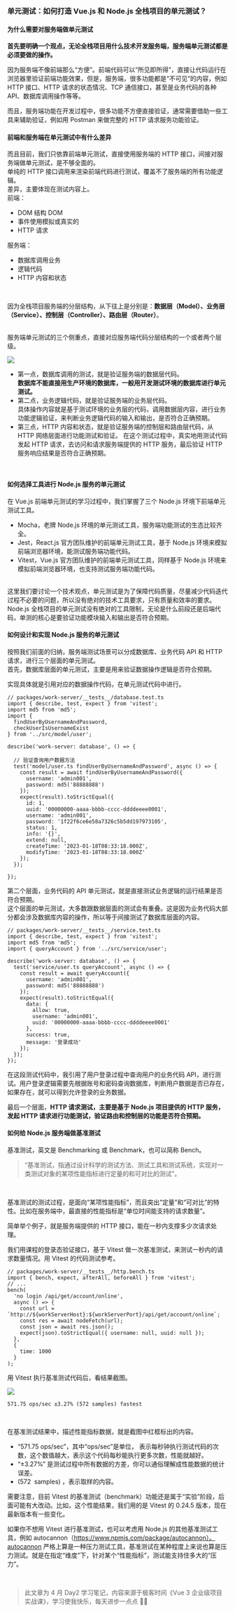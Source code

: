 ### 单元测试：如何打造 Vue.js 和 Node.js 全栈项目的单元测试？

#### 为什么需要对服务端做单元测试

<b>首先要明确一个观点，无论全栈项目用什么技术开发服务端，服务端单元测试都是必须要做的操作。</b>
<br/>

因为服务端不像前端那么“方便”。前端代码可以“所见即所得”，直接让代码运行在浏览器里验证前端功能效果，但是，服务端，很多功能都是“不可见”的内容，例如 HTTP 接口、HTTP 请求的状态情况、TCP 通信接口，甚至是业务代码的各种 API、数据库调用操作等等。<br/>

而且，服务端功能在开发过程中，很多功能不方便直接验证，通常需要借助一些工具来辅助验证，例如用 Postman 来做完整的 HTTP 请求服务功能验证。<br/>

#### 前端和服务端在单元测试中有什么差异

而且目前，我们只依靠前端单元测试，直接使用服务端的 HTTP 接口，间接对服务端做单元测试，是不够全面的。
<br/>
单纯的 HTTP 接口调用来渲染前端代码进行测试，覆盖不了服务端的所有功能逻辑。
<br/>
差异，主要体现在测试内容上。<br/>
前端：<br/>

- DOM 结构 DOM
- 事件使用模拟或真实的
- HTTP 请求
  <br/>

服务端：<br/>

- 数据库调用业务
- 逻辑代码
- HTTP 内容和状态

<br/>

因为全栈项目服务端的分层结构，从下往上是分别是：<b>数据层（Model）、业务层（Service）、控制层（Controller）、路由层（Router）</b>。

<br/>
服务端单元测试的三个侧重点，直接对应服务端代码分层结构的一个或者两个层级。
<br/>

![](https://static001.geekbang.org/resource/image/84/7c/8438b59f4607dcd70a381d00b139a37c.jpeg?wh=5000x2813)

- 第一点，数据库调用的测试，就是验证服务端的数据层代码。<br/>
  <b>数据库不能直接用生产环境的数据库，一般用开发测试环境的数据库进行单元测试。</b>
- 第二点，业务逻辑代码，就是验证服务端的业务层代码。<br/>
  具体操作内容就是基于测试环境的业务层的代码，调用数据层内容，进行业务功能逻辑验证，来判断业务逻辑代码的输入和输出，是否符合正确预期。
- 第三点，HTTP 内容和状态，就是验证服务端的控制层和路由层代码，从 HTTP 网络层面进行功能测试和验证。
  在这个测试过程中，真实地用测试代码发起 HTTP 请求，去访问和请求服务端提供的 HTTP 服务，最后验证 HTTP 服务响应结果是否符合正确预期。

<br/>

#### 如何选择工具进行 Node.js 服务的单元测试

在 Vue.js 前端单元测试的学习过程中，我们掌握了三个 Node.js 环境下前端单元测试工具。
<br/>

- Mocha，老牌 Node.js 环境的单元测试工具，服务端功能测试的生态比较齐全。
- Jest，React.js 官方团队维护的前端单元测试工具，基于 Node.js 环境来模拟前端浏览器环境，能测试服务端功能代码。
- Vitest，Vue.js 官方团队维护的前端单元测试工具，同样基于 Node.js 环境来模拟前端浏览器环境，也支持测试服务端功能代码。

<br/>
这里我们要讨论一个技术观点，单元测试是为了保障代码质量，尽量减少代码迭代过程不必要的问题，所以没有绝对的技术工具要求，只有质量和效率的要求。Node.js 全栈项目的单元测试没有绝对的工具限制，无论是什么前段还是后端代码，单测的核心是要验证功能模块输入和输出是否符合预期。
<br/>

#### 如何设计和实现 Node.js 服务的单元测试

按照我们前面的归纳，服务端测试场景可以分成数据库、业务代码 API 和 HTTP 请求，进行三个层面的单元测试。
<br/>
首先，数据库层面的单元测试，主要是用来验证数据操作逻辑是否符合预期。<br/>

实现具体就是引用对应的数据操作代码，在单元测试代码中进行。

```
// packages/work-server/__tests__/database.test.ts
import { describe, test, expect } from 'vitest';
import md5 from 'md5';
import {
  findUserByUsernameAndPassword,
  checkUserIsUsernameExist
} from '../src/model/user';

describe('work-server: database', () => {

  // 验证查询用户数据方法
  test('model/user.ts findUserByUsernameAndPassword', async () => {
    const result = await findUserByUsernameAndPassword({
      username: 'admin001',
      password: md5('88888888')
    });
    expect(result).toStrictEqual({
      id: 1,
      uuid: '00000000-aaaa-bbbb-cccc-ddddeeee0001',
      username: 'admin001',
      password: '1f22f6ce6e58a7326c5b5dd197973105',
      status: 1,
      info: '{}',
      extend: null,
      createTime: '2023-01-18T08:33:18.000Z',
      modifyTime: '2023-01-18T08:33:18.000Z'
    });
  });

});
```

第二个层面，业务代码的 API 单元测试，就是直接测试业务逻辑的运行结果是否符合预期。
<br/>
这个层面的单元测试，大多数跟数据层面的测试会有重叠。这是因为业务代码大部分都会涉及数据库内容的操作，所以等于间接测试了数据库层面的内容。

```
// packages/work-server/__tests__/service.test.ts
import { describe, test, expect } from 'vitest';
import md5 from 'md5';
import { queryAccount } from '../src/service/user';

describe('work-server: database', () => {
  test('service/user.ts queryAccount', async () => {
    const result = await queryAccount({
      username: 'admin001',
      password: md5('88888888')
    });
    expect(result).toStrictEqual({
      data: {
        allow: true,
        username: 'admin001',
        uuid: '00000000-aaaa-bbbb-cccc-ddddeeee0001'
      },
      success: true,
      message: '登录成功'
    });
  });
});
```

在这段测试代码中，我引用了用户登录过程中查询用户的业务代码 API，进行测试。用户登录逻辑需要先根据账号和密码查询数据库，判断用户数据是否已存在，如果存在，就可以得到允许登录的业务数据。
<br/>

最后一个层面，<b>HTTP 请求测试，主要是基于 Node.js 项目提供的 HTTP 服务，发起 HTTP 请求进行功能测试，验证路由和控制层的功能是否符合预期。</b>

#### 如何给 Node.js 服务端做基准测试

基准测试，英文是 Benchmarking 或 Benchmark，也可以简称 Bench。

> “基准测试，指通过设计科学的测试方法、测试工具和测试系统，实现对一类测试对象的某项性能指标进行定量的和可对比的测试”。

<br/>

基准测试的测试过程，是面向“某项性能指标”，而且突出“定量”和“可对比”的特性。比如在服务端中，最直接的性能指标是“单位时间能支持的请求数量”。
<br/>

简单举个例子，就是服务端提供的 HTTP 接口，能在一秒内支撑多少次请求处理。<br/>

我们用课程的登录态验证接口，基于 Vitest 做一次基准测试，来测试一秒内的请求数量情况。用 Vitest 的代码测试参考。

```
// packages/work-server/__tests__/http.bench.ts
import { bench, expect, afterAll, beforeAll } from 'vitest';
// ...
bench(
  'no login /api/get/account/online',
  async () => {
    const url = `http://${workServerHost}:${workServerPort}/api/get/account/online`;
    const res = await nodeFetch(url);
    const json = await res.json();
    expect(json).toStrictEqual({ username: null, uuid: null });
  },
  {
    time: 1000
  }
);
```

用 Vitest 执行基准测试代码后，看结果截图。<br/>

![](https://static001.geekbang.org/resource/image/97/0b/9763d583a4ced6b14cae5d925773b50b.png?wh=1920x908)

```
571.75 ops/sec ±3.27% (572 samples) fastest
```

<br/>

在基准测试结果中，描述性能指标数据，就是截图中红框标出的内容。<br/>

- “571.75 ops/sec”，其中“ops/sec”是单位， 表示每秒钟执行测试代码的次数，这个数值越大，表示这个代码每秒能执行更多次数，性能就越好。
- “±3.27%” 是测试过程中所有数据的方差，你可以通俗理解成性能数据的统计误差。
- (572  samples) ，表示取样的内容。

需要注意，目前 Vitest 的基准测试（benchmark）功能还是属于“实验”阶段，后面可能有大改动。比如，这个性能结果，我们用的是 Vitest 的 0.24.5 版本，现在最新版本有一些变化。
<br/>

如果你不想用 Vitest 进行基准测试，也可以考虑用 Node.js 的其他基准测试工具，例如 autocannon（https://www.npmjs.com/package/autocannon）。autocannon 严格上算是一种压力测试工具，基准测试在某种程度上来说也算是压力测试。就是在指定“维度”下，针对某个“性能指标”，测试能支持住多大的“压力”。

<br/>

> 此文章为 4 月 Day2 学习笔记，内容来源于极客时间《Vue 3 企业级项目实战课》，学习使我快乐，每天进步一点点 💪💪
